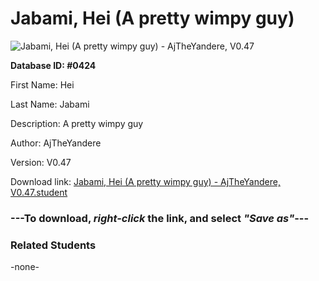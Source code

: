 # Jabami, Hei (A pretty wimpy guy)

<img src="Files/Jabami, Hei (A pretty wimpy guy).png" title="Jabami, Hei (A pretty wimpy guy) - AjTheYandere, V0.47">

**Database ID: #0424**

First Name: Hei

Last Name: Jabami

Description: A pretty wimpy guy

Author: AjTheYandere

Version: V0.47

Download link: <a href="https://raw.githubusercontent.com/Arbiter1223/Daigaku-Gurashi-Custom-Students/master/Files/Student Files/Jabami%2C%20Hei%20(A%20pretty%20wimpy%20guy)%20-%20AjTheYandere%2C%20V0.47.student">Jabami, Hei (A pretty wimpy guy) - AjTheYandere, V0.47.student</a>

### ---**To download, _right-click_ the link, and select _"Save as"_**---

### Related Students

-none-
